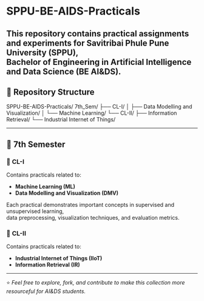 # SPPU-BE-AIDS-Practicals
This repository contains practical assignments and experiments for **Savitribai Phule Pune University (SPPU)**,  
**Bachelor of Engineering in Artificial Intelligence and Data Science (BE AI&DS)**.
---

## 📂 Repository Structure
SPPU-BE-AIDS-Practicals/
7th_Sem/
 ├── CL-I/
 │   ├── Data Modelling and Visualization/
 │   └── Machine Learning/
 └── CL-II/
     ├── Information Retrieval/
     └── Industrial Internet of Things/


---
## 🧩 7th Semester

### 📘 **CL-I**
Contains practicals related to:
- **Machine Learning (ML)**
- **Data Modelling and Visualization (DMV)**

Each practical demonstrates important concepts in supervised and unsupervised learning,  
data preprocessing, visualization techniques, and evaluation metrics.

### 📗 **CL-II**
Contains practicals related to:
- **Industrial Internet of Things (IIoT)**
- **Information Retrieval (IR)**

---

⭐ *Feel free to explore, fork, and contribute to make this collection more resourceful for AI&DS students.*
